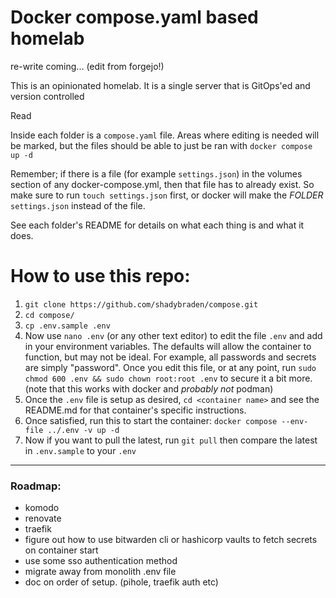# Docker compose.yaml based homelab

re-write coming... (edit from forgejo!)

This is an opinionated homelab. It is a single server that is GitOps'ed and version controlled

Read

Inside each folder is a `compose.yaml` file. Areas where editing is needed will be marked, but the files should be able to just be ran with `docker compose up -d`

Remember; if there is a file (for example `settings.json`) in the volumes section of any docker-compose.yml, then that file has to already exist.
So make sure to run `touch settings.json` first, or docker will make the *FOLDER* `settings.json` instead of the file.

See each folder's README for details on what each thing is and what it does.

# How to use this repo:

1. `git clone https://github.com/shadybraden/compose.git` 
2. `cd compose/` 
3. `cp .env.sample .env`
4. Now use `nano .env` (or any other text editor) to edit the file `.env` and add in your environment variables. The defaults will allow the container to function, but may not be ideal. For example, all passwords and secrets are simply "password". Once you edit this file, or at any point, run `sudo chmod 600 .env && sudo chown root:root .env` to secure it a bit more. (note that this works with docker and *probably not* podman)
5. Once the `.env` file is setup as desired, `cd <container name>` and see the README.md for that container's specific instructions.
6. Once satisfied, run this to start the container: `docker compose --env-file ../.env -v up -d` 
7. Now if you want to pull the latest, run `git pull` then compare the latest in `.env.sample` to your `.env` 

---

### Roadmap:

- komodo
- renovate
- traefik
- figure out how to use bitwarden cli or hashicorp vaults to fetch secrets on container start
- use some sso authentication method
- migrate away from monolith .env file
- doc on order of setup. (pihole, traefik auth etc)